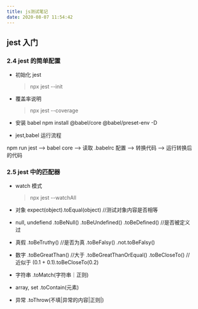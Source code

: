 ```yaml
---
title: js测试笔记
date: 2020-08-07 11:54:42
---
```


## jest 入门

### 2.4 jest 的简单配置

- 初始化 jest

  > npx jest --init

- 覆盖率说明

  > npx jest --coverage

- 安装 babel
  npm install @babel/core @babel/preset-env -D

- jest,babel 运行流程

npm run jest --> babel core --> 读取 .babelrc 配置 --> 转换代码 --> 运行转换后的代码

### 2.5 jest 中的匹配器

- watch 模式

  > npx jest --watchAll

- 对象
  expect(object).toEqual(object) //测试对象内容是否相等

- null, undefiend
  .toBeNull()
  .toBeUndefined()
  .toBeDefined() //是否被定义过

- 真假
  .toBeTruthy() //是否为真
  .toBeFalsy()
  .not.toBeFalsy()

- 数字
  .toBeGreatThan() //大于
  .toBeGreatThanOrEqual()
  .toBeCloseTo() //近似于 (0.1 + 0.1).toBeCloseTo(0.2)

- 字符串
  .toMatch(字符串｜正则)

- array, set
  .toContain(元素)

- 异常
  .toThrow(不填|异常的内容|正则|)
